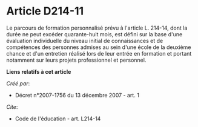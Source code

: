 # Article D214-11

Le parcours de formation personnalisé prévu à l'article L. 214-14, dont la durée ne peut excéder quarante-huit mois, est
défini sur la base d'une évaluation individuelle du niveau initial de connaissances et de compétences des personnes admises
au sein d'une école de la deuxième chance et d'un entretien réalisé lors de leur entrée en formation et portant notamment sur
leurs projets professionnel et personnel.

**Liens relatifs à cet article**

_Créé par_:

  - Décret n°2007-1756 du 13 décembre 2007 - art. 1

_Cite_:

  - Code de l'éducation - art. L214-14
